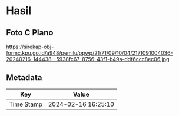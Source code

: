 # Hasil

## Foto C Plano

https://sirekap-obj-formc.kpu.go.id/a948/pemilu/ppwp/21/71/09/10/04/2171091004036-20240216-144438--5938fc67-8756-43f1-b49a-ddf6ccc8ec06.jpg


## Metadata

| Key        | Value               |
| ---------- | ------------------- |
| Time Stamp | 2024-02-16 16:25:10 |



